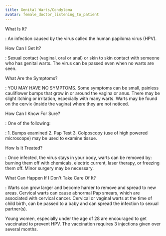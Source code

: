 ```yaml
---
title: Genital Warts/Condyloma
avatar: female_doctor_listening_to_patient
---
```


What Is It?

: An infection caused by the virus called the human papiloma virus
(HPV).

How Can I Get It?

: Sexual contact (vaginal, oral or anal) or skin to skin contact with
someone who has genital warts.  The virus can be passed even when no
warts are seen.

What Are the Symptoms?

: YOU MAY HAVE NO SYMPTOMS.  Some symptoms can be small, painless
cauliflower bumps that grow in or around the vagina or anus.  There may
be slight itching or irritation, especially with many warts. Warts may
be found on the cervix (inside the vagina) where they are not noticed.

How Can I Know For Sure?

: One of the following:

: 1.  Bumps examined
2.  Pap Test
3.  Colposcopy (use of high powered microscope) may be used to examine
    tissue.

How Is It Treated?

: Once infected, the virus stays in your body, warts can be removed by:
burning them off with chemicals, electric current, laser therapy, or
freezing them off.  Minor surgery may be necessary.

What Can Happen If I Don't Take Care Of It?

: Warts can grow larger and become harder to remove and spread to new
areas.  Cervical warts can cause abnormal Pap smears, which are
associated with cervical cancer.  Cervical or vaginal warts at the time
of child birth, can be passed to a baby and can spread the infection to
sexual partner(s).

Young women, especially under the age of 28 are encouraged to get
vaccinated to prevent HPV.  The vaccination requires 3 injections given
over several months.

